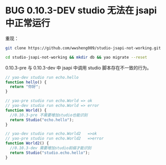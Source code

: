 # BUG 0.10.3-DEV studio 无法在 jsapi 中正常运行

重现：

```sh
git clone https://github.com/wwsheng009/studio-jsapi-not-working.git

cd studio-jsapi-not-working && mkdir db && yao migrate --reset

```

0.10.3-pre 与 0.10.3-dev 中 jsapi 中调用 studio 脚本存在不一致的行为。

```js
// yao-dev studio run echo.hello
function hello() {
  return "你好";
}

// yao-pre studio run echo.World => ok
// yao-dev studio run echo.World => error
function World() {
  //0.10.3-pre 不需要增加studio也能识别
  return Studio("echo.hello");
}

// yao-dev studio run echo.World2   =>ok
// yao-pre studio run echo.World2   =>error
function World2() {
  //0.10.3-dev 需要增加studio前缀才能识别
  return Studio("studio.echo.hello");
}
```
